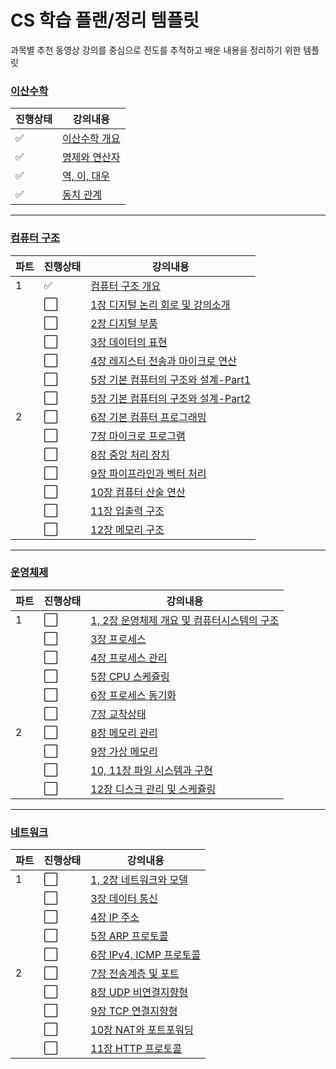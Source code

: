 # CS 학습 플랜/정리 템플릿
과목별 추천 동영상 강의를 중심으로 진도를 추적하고 배운 내용을 정리하기 위한 템플릿

### [이산수학](이산수학)
|진행상태|강의내용|
| ------ | ------ | 
| :white_check_mark: |[이산수학 개요](이산수학/이산수학-개요.md) |
| :white_check_mark: |[명제와 연산자](이산수학/명제와-연산자.md) |
| :white_check_mark: |[역, 이, 대우](이산수학/역-이-대우.md) |
| :white_check_mark: |[동치 관계](이산수학/동치-관계.md) |

---

### [컴퓨터 구조](컴퓨터-구조)
|파트|진행상태|강의내용|
| ------ | ------ | ------ |
|1| :white_check_mark: | [컴퓨터 구조 개요](컴퓨터-구조/컴퓨터-구조-개요.md) |
| | :white_large_square: | [1장 디지털 논리 회로 및 강의소개](컴퓨터-구조/1장-디지털-논리-회로-및-강의소개.md) |
| | :white_large_square: | [2장 디지털 부품](컴퓨터-구조/2장-디지털-부품.md) |
| | :white_large_square: | [3장 데이터의 표현](컴퓨터-구조/3장-데이터의-표현.md) |
| | :white_large_square: | [4장 레지스터 전송과 마이크로 연산](컴퓨터-구조/4장-레지스터-전송과-마이크로-연산.md) |
| | :white_large_square: | [5장 기본 컴퓨터의 구조와 설계-Part1](컴퓨터-구조/5장-기본-컴퓨터의-구조와-설계-Part1.md) |
| | :white_large_square: | [5장 기본 컴퓨터의 구조와 설계-Part2](컴퓨터-구조/5장-기본-컴퓨터의-구조와-설계-Part2.md) |
|2| :white_large_square: | [6장 기본 컴퓨터 프로그래밍](컴퓨터-구조/6장-기본-컴퓨터-프로그래밍.md) |
| | :white_large_square: | [7장 마이크로 프로그램](컴퓨터-구조/7장-마이크로-프로그램.md) |
| | :white_large_square: | [8장 중앙 처리 장치](컴퓨터-구조/8장-중앙-처리-장치.md) |
| | :white_large_square: | [9장 파이프라인과 벡터 처리](컴퓨터-구조/9장-파이프라인과-벡터-처리.md) |
| | :white_large_square: | [10장 컴퓨터 산술 연산](컴퓨터-구조/10장-컴퓨터-산술-연산.md) |
| | :white_large_square: | [11장 입출력 구조](컴퓨터-구조/11장-입출력-구조.md) |
| | :white_large_square: | [12장 메모리 구조](컴퓨터-구조/12장-메모리-구조.md) |

---

### [운영체제](운영체제)
|파트|진행상태|강의내용|
| ------ | ------ | ------ |
|1| :white_large_square: | [1, 2장 운영체제 개요 및 컴퓨터시스템의 구조](운영체제/1,-2장-운영체제-개요-및-컴퓨터시스템의-구조.md) |
| | :white_large_square: | [3장 프로세스](운영체제/3장-프로세스.md) |
| | :white_large_square: | [4장 프로세스 관리](운영체제/4장-프로세스-관리.md) |
| | :white_large_square: | [5장 CPU 스케쥴링](운영체제/5장-CPU-스케쥴링.md) |
| | :white_large_square: | [6장 프로세스 동기화](운영체제/6장-프로세스-동기화.md) |
| | :white_large_square: | [7장 교착상태](운영체제/7장-교착상태.md) |
|2| :white_large_square: | [8장 메모리 관리](운영체제/8장-메모리-관리.md) |
| | :white_large_square: | [9장 가상 메모리](운영체제/9장-가상-메모리.md) |
| | :white_large_square: | [10, 11장 파일 시스템과 구현](운영체제/10,-11장-파일-시스템과-구현.md) |
| | :white_large_square: | [12장 디스크 관리 및 스케쥴링](운영체제/12장-디스크-관리-및-스케쥴링.md) |

---

### [네트워크](네트워크)
|파트|진행상태|강의내용|
| ------ | ------ | ------ |
|1| :white_large_square: | [1, 2장 네트워크와 모델](네트워크/1,-2장-네트워크와-모델.md) |
| | :white_large_square: | [3장 데이터 통신](네트워크/3장-데이터-통신.md) |
| | :white_large_square: | [4장 IP 주소](네트워크/4장-IP-주소.md) |
| | :white_large_square: | [5장 ARP 프로토콜](네트워크/5장-ARP-프로토콜.md) |
| | :white_large_square: | [6장 IPv4, ICMP 프로토콜](네트워크/6장-IPv4,-ICMP-프로토콜.md) |
|2| :white_large_square: | [7장 전송계층 및 포트](네트워크/7장-전송계층-및-포트.md) |
| | :white_large_square: | [8장 UDP 비연결지향형](네트워크/8장-UDP-비연결지향형.md) |
| | :white_large_square: | [9장 TCP 연결지향형](네트워크/9장-TCP-연결지향형.md) |
| | :white_large_square: | [10장 NAT와 포트포워딩](네트워크/10장-NAT와-포트포워딩.md) |
| | :white_large_square: | [11장 HTTP 프로토콜](네트워크/11장-HTTP-프로토콜.md) |
